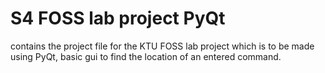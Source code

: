 # S4 FOSS lab project PyQt
contains the project file for the KTU FOSS lab project which is to be made using PyQt, basic gui to find the location of an entered command.
